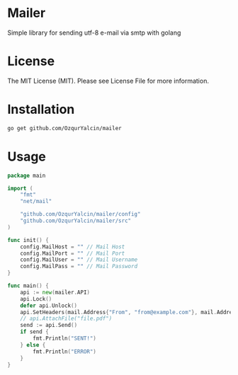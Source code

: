# Mailer
Simple library for sending utf-8 e-mail via smtp with golang

# License
The MIT License (MIT). Please see License File for more information.

# Installation
```bash
go get github.com/OzqurYalcin/mailer
```

# Usage
```go
package main

import (
	"fmt"
	"net/mail"

	"github.com/OzqurYalcin/mailer/config"
	"github.com/OzqurYalcin/mailer/src"
)

func init() {
	config.MailHost = "" // Mail Host
	config.MailPort = "" // Mail Port
	config.MailUser = "" // Mail Username
	config.MailPass = "" // Mail Password
}

func main() {
	api := new(mailer.API)
	api.Lock()
	defer api.Unlock()
	api.SetHeaders(mail.Address{"From", "from@example.com"}, mail.Address{"To", "to@example.com"}, "Title", "Message")
	// api.AttachFile("file.pdf")
	send := api.Send()
	if send {
		fmt.Println("SENT!")
	} else {
		fmt.Println("ERROR")
	}
}
```
